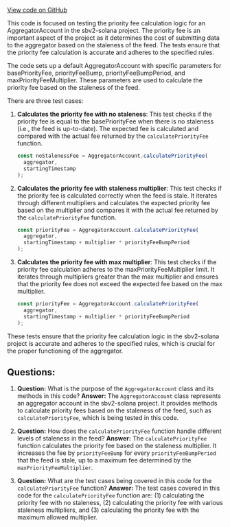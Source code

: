 [View code on GitHub](https://github.com/switchboard-xyz/sbv2-solana/blob/master/javascript/solana.js/test/priority-fees.spec.ts)

This code is focused on testing the priority fee calculation logic for an AggregatorAccount in the sbv2-solana project. The priority fee is an important aspect of the project as it determines the cost of submitting data to the aggregator based on the staleness of the feed. The tests ensure that the priority fee calculation is accurate and adheres to the specified rules.

The code sets up a default AggregatorAccount with specific parameters for basePriorityFee, priorityFeeBump, priorityFeeBumpPeriod, and maxPriorityFeeMultiplier. These parameters are used to calculate the priority fee based on the staleness of the feed.

There are three test cases:

1. **Calculates the priority fee with no staleness**: This test checks if the priority fee is equal to the basePriorityFee when there is no staleness (i.e., the feed is up-to-date). The expected fee is calculated and compared with the actual fee returned by the `calculatePriorityFee` function.

   ```javascript
   const noStalenessFee = AggregatorAccount.calculatePriorityFee(
     aggregator,
     startingTimestamp
   );
   ```

2. **Calculates the priority fee with staleness multiplier**: This test checks if the priority fee is calculated correctly when the feed is stale. It iterates through different multipliers and calculates the expected priority fee based on the multiplier and compares it with the actual fee returned by the `calculatePriorityFee` function.

   ```javascript
   const priorityFee = AggregatorAccount.calculatePriorityFee(
     aggregator,
     startingTimestamp + multiplier * priorityFeeBumpPeriod
   );
   ```

3. **Calculates the priority fee with max multiplier**: This test checks if the priority fee calculation adheres to the maxPriorityFeeMultiplier limit. It iterates through multipliers greater than the max multiplier and ensures that the priority fee does not exceed the expected fee based on the max multiplier.

   ```javascript
   const priorityFee = AggregatorAccount.calculatePriorityFee(
     aggregator,
     startingTimestamp + multiplier * priorityFeeBumpPeriod
   );
   ```

These tests ensure that the priority fee calculation logic in the sbv2-solana project is accurate and adheres to the specified rules, which is crucial for the proper functioning of the aggregator.
## Questions: 
 1. **Question:** What is the purpose of the `AggregatorAccount` class and its methods in this code?
   **Answer:** The `AggregatorAccount` class represents an aggregator account in the sbv2-solana project. It provides methods to calculate priority fees based on the staleness of the feed, such as `calculatePriorityFee`, which is being tested in this code.

2. **Question:** How does the `calculatePriorityFee` function handle different levels of staleness in the feed?
   **Answer:** The `calculatePriorityFee` function calculates the priority fee based on the staleness multiplier. It increases the fee by `priorityFeeBump` for every `priorityFeeBumpPeriod` that the feed is stale, up to a maximum fee determined by the `maxPriorityFeeMultiplier`.

3. **Question:** What are the test cases being covered in this code for the `calculatePriorityFee` function?
   **Answer:** The test cases covered in this code for the `calculatePriorityFee` function are: (1) calculating the priority fee with no staleness, (2) calculating the priority fee with various staleness multipliers, and (3) calculating the priority fee with the maximum allowed multiplier.